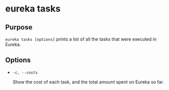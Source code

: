 # eureka tasks

## Purpose

`eureka tasks [options]` prints a list of all the tasks that were executed in Eureka.

## Options
* `-c, --costs`

   Show the cost of each task, and the total amount spent on Eureka so far.
